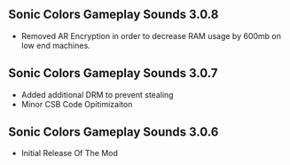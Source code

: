## Sonic Colors Gameplay Sounds 3.0.8
- Removed AR Encryption in order to decrease RAM usage by 600mb on low end machines.

## Sonic Colors Gameplay Sounds 3.0.7
- Added additional DRM to prevent stealing
- Minor CSB Code Opitimizaiton





## Sonic Colors Gameplay Sounds 3.0.6

-	Initial Release Of The Mod	